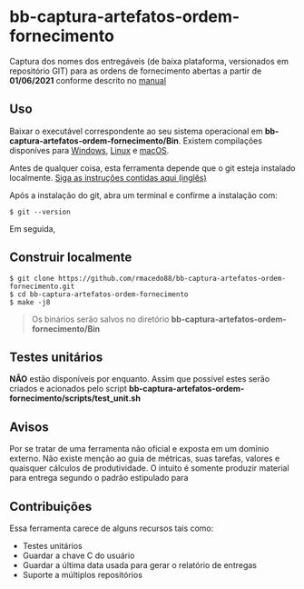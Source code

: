 # bb-captura-artefatos-ordem-fornecimento

Captura dos nomes dos entregáveis (de baixa plataforma, versionados em repositório GIT) para as ordens de fornecimento
abertas a partir de **01/06/2021** conforme descrito no [manual](https://fontes.intranet.bb.com.br/stt/publico/atendimento)

## Uso

Baixar o executável correspondente ao seu sistema operacional em **bb-captura-artefatos-ordem-fornecimento/Bin**.
Existem compilações disponíves para [Windows](https://github.com/rmacedo88/bb-captura-artefatos-ordem-fornecimento/releases/download/0.0.2-beta/captura_artefatos_windows_amd64.exe), [Linux](https://github.com/rmacedo88/bb-captura-artefatos-ordem-fornecimento/releases/download/0.0.2-beta/captura_artefatos_linux_amd64) e [macOS](https://github.com/rmacedo88/bb-captura-artefatos-ordem-fornecimento/releases/download/0.0.2-beta/captura_artefatos_darwin_amd64.dmg).

Antes de qualquer coisa, esta ferramenta depende que o git esteja instalado localmente.
[Siga as instruções contidas aqui (inglês)](https://git-scm.com/book/en/v2/Getting-Started-Installing-Git)

Após a instalação do git, abra um terminal e confirme a instalação com:

```shell
$ git --version
```

Em seguida,

## Construir localmente

```shell
$ git clone https://github.com/rmacedo88/bb-captura-artefatos-ordem-fornecimento.git
$ cd bb-captura-artefatos-ordem-fornecimento
$ make -j8
```

> Os binários serão salvos no diretório **bb-captura-artefatos-ordem-fornecimento/Bin**

## Testes unitários

**NÂO** estão disponíveis por enquanto. Assim que possível estes serão criados e acionados pelo script
**bb-captura-artefatos-ordem-fornecimento/scripts/test_unit.sh**

## Avisos

Por se tratar de uma ferramenta não oficial e exposta em um domínio externo. Não existe menção ao guia de métricas, suas
tarefas, valores e quaisquer cálculos de produtividade. O intuito é somente produzir material para entrega segundo o
padrão estipulado para

## Contribuições

Essa ferramenta carece de alguns recursos tais como:

- Testes unitários
- Guardar a chave C do usuário
- Guardar a última data usada para gerar o relatório de entregas
- Suporte a múltiplos repositórios
